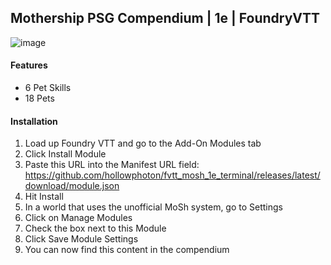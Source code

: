 ## Mothership PSG Compendium | 1e | FoundryVTT
![image](https://github.com/hollowphoton/fvtt_mosh_1e_psg/assets/17795348/7f0090e9-46ae-4e1f-8243-c573787cd5b2)

#### Features
- 6 Pet Skills
- 18 Pets

#### Installation
 1. Load up Foundry VTT and go to the Add-On Modules tab
 2. Click Install Module
 3. Paste this URL into the Manifest URL field: https://github.com/hollowphoton/fvtt_mosh_1e_terminal/releases/latest/download/module.json
 4. Hit Install
 5. In a world that uses the unofficial MoSh system, go to Settings
 6. Click on Manage Modules
 7. Check the box next to this Module
 8. Click Save Module Settings
 9. You can now find this content in the compendium
